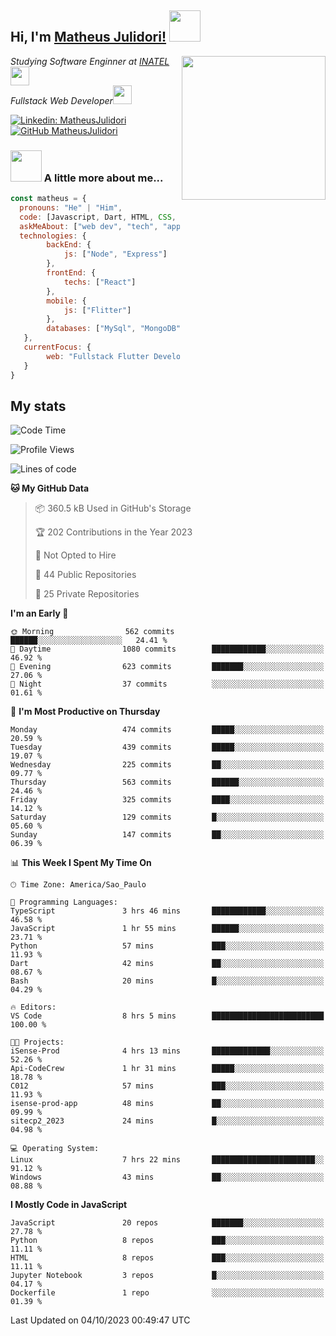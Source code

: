 <h2> Hi, I'm <a href="https://matheusjulidori.github.io" target="_blank">Matheus Julidori!</a> <img src="https://media.giphy.com/media/12oufCB0MyZ1Go/giphy.gif" width="50"></h2>
<img align='right' src="https://media.giphy.com/media/3oKIPnAiaMCws8nOsE/giphy.gif" width="230" height="auto">
<p><em>Studying Software Enginner at <a href="http://www.inatel.br" target="_blank">INATEL</a><img src="https://media.giphy.com/media/fYSnHlufseco8Fh93Z/giphy.gif" width="30"></br>
  Fullstack Web Developer<img src="https://media.giphy.com/media/WUlplcMpOCEmTGBtBW/giphy.gif" width="30">
</em></p>

[![Linkedin: MatheusJulidori](https://img.shields.io/badge/-MatheusJulidori-blue?style=flat-square&logo=Linkedin&logoColor=white&link=https://www.linkedin.com/in/MatheusJulidori/)](https://www.linkedin.com/in/MatheusJulidori/)
[![GitHub MatheusJulidori](https://img.shields.io/github/followers/matheusjulidori?label=follow&style=social)](https://github.com/MatheusJulidori)


### <img src="https://media.giphy.com/media/VgCDAzcKvsR6OM0uWg/giphy.gif" width="50"> A little more about me...  

```javascript
const matheus = {
  pronouns: "He" | "Him",
  code: [Javascript, Dart, HTML, CSS, Python, Java, C++],
  askMeAbout: ["web dev", "tech", "app dev", "games"],
  technologies: {
        backEnd: {
            js: ["Node", "Express"]
        },
        frontEnd: {
            techs: ["React"]
        },
        mobile: {
            js: ["Flitter"]
        },
        databases: ["MySql", "MongoDB","PostgreSQL","MariaDB"],
   },
   currentFocus: {
        web: "Fullstack Flutter Development"
   }
}
```
<h2>My stats</h2>

<!--START_SECTION:waka-->
![Code Time](http://img.shields.io/badge/Code%20Time-362%20hrs%2029%20mins-blue)

![Profile Views](http://img.shields.io/badge/Profile%20Views-0-blue)

![Lines of code](https://img.shields.io/badge/From%20Hello%20World%20I%27ve%20Written-7.1%20million%20lines%20of%20code-blue)

**🐱 My GitHub Data** 

> 📦 360.5 kB Used in GitHub's Storage 
 > 
> 🏆 202 Contributions in the Year 2023
 > 
> 🚫 Not Opted to Hire
 > 
> 📜 44 Public Repositories 
 > 
> 🔑 25 Private Repositories 
 > 
**I'm an Early 🐤** 

```text
🌞 Morning                562 commits         ██████░░░░░░░░░░░░░░░░░░░   24.41 % 
🌆 Daytime                1080 commits        ████████████░░░░░░░░░░░░░   46.92 % 
🌃 Evening                623 commits         ███████░░░░░░░░░░░░░░░░░░   27.06 % 
🌙 Night                  37 commits          ░░░░░░░░░░░░░░░░░░░░░░░░░   01.61 % 
```
📅 **I'm Most Productive on Thursday** 

```text
Monday                   474 commits         █████░░░░░░░░░░░░░░░░░░░░   20.59 % 
Tuesday                  439 commits         █████░░░░░░░░░░░░░░░░░░░░   19.07 % 
Wednesday                225 commits         ██░░░░░░░░░░░░░░░░░░░░░░░   09.77 % 
Thursday                 563 commits         ██████░░░░░░░░░░░░░░░░░░░   24.46 % 
Friday                   325 commits         ████░░░░░░░░░░░░░░░░░░░░░   14.12 % 
Saturday                 129 commits         █░░░░░░░░░░░░░░░░░░░░░░░░   05.60 % 
Sunday                   147 commits         ██░░░░░░░░░░░░░░░░░░░░░░░   06.39 % 
```


📊 **This Week I Spent My Time On** 

```text
🕑︎ Time Zone: America/Sao_Paulo

💬 Programming Languages: 
TypeScript               3 hrs 46 mins       ████████████░░░░░░░░░░░░░   46.58 % 
JavaScript               1 hr 55 mins        ██████░░░░░░░░░░░░░░░░░░░   23.71 % 
Python                   57 mins             ███░░░░░░░░░░░░░░░░░░░░░░   11.93 % 
Dart                     42 mins             ██░░░░░░░░░░░░░░░░░░░░░░░   08.67 % 
Bash                     20 mins             █░░░░░░░░░░░░░░░░░░░░░░░░   04.29 % 

🔥 Editors: 
VS Code                  8 hrs 5 mins        █████████████████████████   100.00 % 

🐱‍💻 Projects: 
iSense-Prod              4 hrs 13 mins       █████████████░░░░░░░░░░░░   52.26 % 
Api-CodeCrew             1 hr 31 mins        █████░░░░░░░░░░░░░░░░░░░░   18.78 % 
C012                     57 mins             ███░░░░░░░░░░░░░░░░░░░░░░   11.93 % 
isense-prod-app          48 mins             ██░░░░░░░░░░░░░░░░░░░░░░░   09.99 % 
sitecp2_2023             24 mins             █░░░░░░░░░░░░░░░░░░░░░░░░   04.98 % 

💻 Operating System: 
Linux                    7 hrs 22 mins       ███████████████████████░░   91.12 % 
Windows                  43 mins             ██░░░░░░░░░░░░░░░░░░░░░░░   08.88 % 
```

**I Mostly Code in JavaScript** 

```text
JavaScript               20 repos            ███████░░░░░░░░░░░░░░░░░░   27.78 % 
Python                   8 repos             ███░░░░░░░░░░░░░░░░░░░░░░   11.11 % 
HTML                     8 repos             ███░░░░░░░░░░░░░░░░░░░░░░   11.11 % 
Jupyter Notebook         3 repos             █░░░░░░░░░░░░░░░░░░░░░░░░   04.17 % 
Dockerfile               1 repo              ░░░░░░░░░░░░░░░░░░░░░░░░░   01.39 % 
```




 Last Updated on 04/10/2023 00:49:47 UTC
<!--END_SECTION:waka-->
